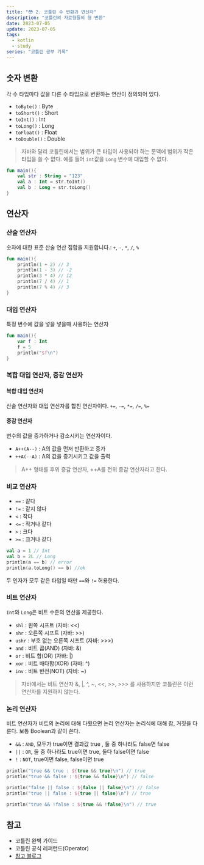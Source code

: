 ```yaml
---
title: "😳 2. 코틀린 수 변환과 연산자"
description: "코틀린의 자료형들의 형 변환"
date: 2023-07-05
update: 2023-07-05
tags:
  - kotlin
  - study
series: "코틀린 공부 기록"
---
```


## 숫자 변환

각 수 타입마다 값을 다른 수 타입으로 변환하는 연산이 정의되어 있다.
- `toByte()` : Byte
- `toShort()` : Short
- `toInt()` : Int
- `toLong()` : Long
- `toFloat()` : Float
- `toDouble()` : Double

> 자바와 달리 코틀린에서는 범위가 큰 타입이 사용되야 하는 문맥에 범위가 작은 타입을 쓸 수 없다. 예를 들어 `int`값을 `Long` 변수에 대입할 수 없다.

```kotlin
fun main(){
    val str : String = "123"
    val a : Int = str.toInt()
    val b : Long = str.toLong()
}
```

## 연산자

### 산술 연산자

숫자에 대한 표준 산술 연산 집합을 지원합니다.: `+`, `-`, `*`, `/`, `%`
```kotlin
fun main(){
    println(1 + 2) // 3
    println(1 - 3) // -2
    println(3 * 4) // 12
    println(7 / 4) // 1
    println(7 % 4) // 3
}
```

### 대입 연산자

특정 변수에 값을 넣을 넣을때 사용하는 연산자
```kotlin
fun main(){
    var f : Int
    f = 5
    println("$f\n")
}
```


### 복합 대입 연산자, 증감 연산자

#### 복합 대입 연산자
산술 연산자와 대입 연산자를 합친 연산자이다. `+=`, `-=`, `*=`, `/=`, `%=`

#### 증감 연산자
변수의 값을 증가하거나 감소시키는 연산자이다. 
- `A++(A--)` : A의 값을 먼저 반환하고 증가
- `++A(--A)` : A의 값을 증기시키고 값을 출력
> A++ 형태를 후위 증감 연산자, ++A를 전위 증감 연산자라고 한다.


### 비교 연산자

- `==` : 같다
- `!=` : 같지 않다
- `<` : 작다
- `<=` : 작거나 같다
- `>` : 크다
- `>=` : 크거나 같다

```kotlin
val a = 1 // Int
val b = 2L // Long
println(a == b) // error
println(a.toLong() == b) //ok
```
두 인자가 모두 같은 타입일 때만 `==`와 `!=` 허용한다.

### 비트 연산자 

`Int`와 `Long`은 비트 수준의 연산을 제공한다.

- `shl` : 왼쪽 시프트 (자바: <<)
- `shr` : 오른쪽 시프트 (자바: >>)
- `ushr` : 부호 없는 오른쪽 시프트 (자바: >>>)
- `and` : 비트 곱(AND) (자바: &)
- `or` : 비트 합(OR) (자바: |)
- `xor` : 비트 배타합(XOR) (자바: ^)
- `inv` : 비트 반전(NOT) (자바: ~)

> 자바에서는 비트 연산자 &, |, ^, ~, <<, >>, >>> 를 사용하지만 코틀린은 이런 연산자를 지원하지 않는다.

### 논리 연산자

비트 연산자가 비트의 논리에 대해 다뤘으면 논리 연산자는 논리식에 대해 참, 거짓을 다룬다. 보통 Boolean과 같이 쓴다.

- `&&` : `AND`, 모두가 true이면 결과값 true , 둘 중 하나라도 false면 false
- `||` : `OR`, 둘 중 하나라도 true이면 true, 둘다 false이면 false
- `!` : `NOT`, true이면 false, false이면 true

```kotlin
println("true && true : ${true && true}\n") // true
println("true && false : ${true && false}\n") // false

println("false || false : ${false || false}\n") // false
println("true || false : ${true || false}\n") // true

println("true && !false : ${true && !false}\n") // true
```


## 참고

- 코틀린 완벽 가이드
- 코틀린 공식 레퍼런드(Operator)
- [참고 블로그](https://blog.skylightqp.kr/269)